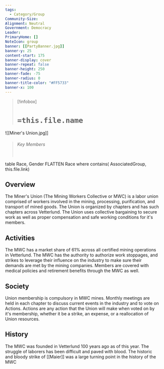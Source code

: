 ```yaml
---
tags:
  - Category/Group
Community-Size: 
Alignment: Neutral
Government: Democracy
Leader: 
PrimaryHome: []
NoteIcon: group
banner: [[PartyBanner.jpg]]
banner-y: 25
content-start: 175
banner-display: cover
banner-repeat: false
banner-height: 250
banner-fade: -75
banner-radius: 0
banner-title-color: "#FF5733"
banner-x: 100
---
```




> [!infobox]
> # `=this.file.name`
![[Miner's Union.jpg]]
> ###### Key Members
> ```dataview
table Race, Gender
FLATTEN Race
where contains( AssociatedGroup, this.file.link)
## Overview

The Miner's Union (The Mining Workers Collective or MWC) is a labor union comprised of workers involved in the mining, processing, purification, and transport of mined goods. The Union is organized by chapters and has such chapters across Vetterlund. The Union uses collective bargaining to secure work as well as proper compensation and safe working conditions for it's members.

## Activities

The MWC has a market share of 61% across all certified mining operations in  Vetterlund. The MWC has the authority to authorize work stoppages, and strikes to leverage their influence on the industry to make sure their demands are met by the mining companies. Members are covered with medical policies and retirement benefits through the MWC as well.

## Society

Union membership is compulsory in MWC mines. Monthly meetings are held in each chapter to discuss current events in the industry and to vote on Actions.
Actions are any action that the Union will make when voted on by it's membership, whether it be a strike, an expense, or a reallocation of Union resources.

## History

The MWC was founded in Vetterlund 100 years ago as of this year. The struggle of laborers has been difficult and paved with blood. The historic and bloody strike of [[Maier]] was a large turning point in the history of the MWC